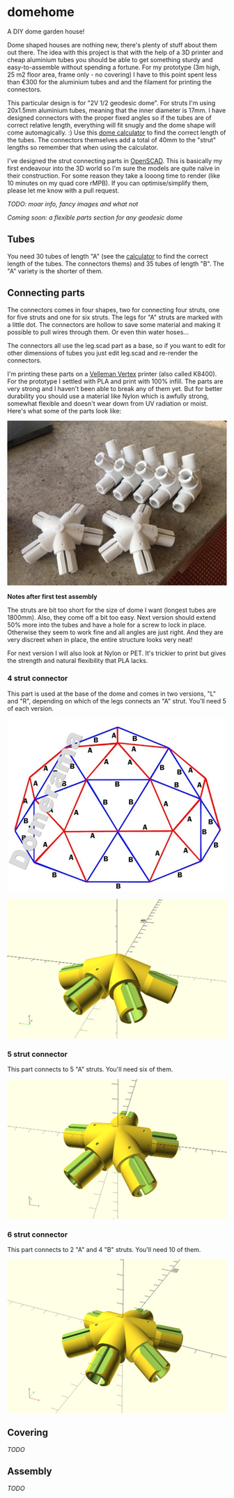 # domehome
A DIY dome garden house!

Dome shaped houses are nothing new, there's plenty of stuff about them out there. The idea with this project is that with the help of a 3D printer and cheap aluminium tubes you should be able to get something sturdy and easy-to-assemble without spending a fortune. For my prototype (3m high, 25 m2 floor area, frame only - no covering) I have to this point spent less than €300 for the aluminium tubes and and the filament for printing the connectors.

This particular design is for "2V 1/2 geodesic dome". For struts I'm using 20x1.5mm aluminium tubes, meaning that the inner diameter is 17mm. I have designed connectors with the proper fixed angles so if the tubes are of correct relative length, everything will fit snugly and the dome shape will come automagically. :) Use this [dome calculator](http://www.domerama.com/calculators/2v-geodesic-dome-calculator/) to find the correct length of the tubes. The connectors themselves add a total of 40mm to the "strut" lengths so remember that when using the calculator.

I've designed the strut connecting parts in [OpenSCAD](http://openscad.org). This is basically my first endeavour into the 3D world so I'm sure the models are quite naïve in their construction. For some reason they take a looong time to render (like 10 minutes on my quad core rMPB). If you can optimise/simplify them, please let me know with a pull request.

_TODO: moar info, fancy images and what not_

_Coming soon: a flexible parts section for any geodesic dome_

## Tubes
You need 30 tubes of length "A" (see the [calculator](http://www.domerama.com/calculators/2v-geodesic-dome-calculator/) to find the correct length of the tubes. The connectors thems) and 35 tubes of length "B". The "A" variety is the shorter of them.

## Connecting parts
The connectors comes in four shapes, two for connecting four struts, one for five struts and one for six struts. The legs for "A" struts are marked with a little dot. The connectors are hollow to save some material and making it possible to pull wires through them. Or even thin water hoses…

The connectors all use the leg.scad part as a base, so if you want to edit for other dimensions of tubes you just edit leg.scad and re-render the connectors.

I'm printing these parts on a [Velleman Vertex](http://www.vertex3dprinter.eu/home/) printer (also called K8400). For the prototype I settled with PLA and print with 100% infill. The parts are very strong and I haven't been able to break any of them yet. But for better durability you should use a material like Nylon which is awfully strong, somewhat flexible and doesn't wear down from UV radiation or moist. Here's what some of the parts look like:

![Printed parts](2V_Fixed_parts/printed_parts.jpg) 

__Notes after first test assembly__

The struts are bit too short for the size of dome I want (longest tubes are 1800mm). Also, they come off a bit too easy. Next version should extend 50% more into the tubes and have a hole for a screw to lock in place. Otherwise they seem to work fine and all angles are just right. And they are very discreet when in place, the entire structure looks very neat!

For next version I will also look at Nylon or PET. It's trickier to print but gives the strength and natural flexibility that PLA lacks.

### 4 strut connector
This part is used at the base of the dome and comes in two versions, "L" and "R", depending on which of the legs connects an "A" strut. You'll need 5 of each version.

![Assembly](2V_Fixed_parts/2v_assembly_large.jpg)

![4 leg connector](2V_Fixed_parts/Connector_4.png)

### 5 strut connector
This part connects to 5 "A" struts. You'll need six of them.

![5 leg connector](2V_Fixed_parts/Connector_5.png)

### 6 strut connector
This part connects to 2 "A" and 4 "B" struts. You'll need 10 of them.

![6 leg connector](2V_Fixed_parts/Connector_6.png)

## Covering

_TODO_

## Assembly

_TODO_
